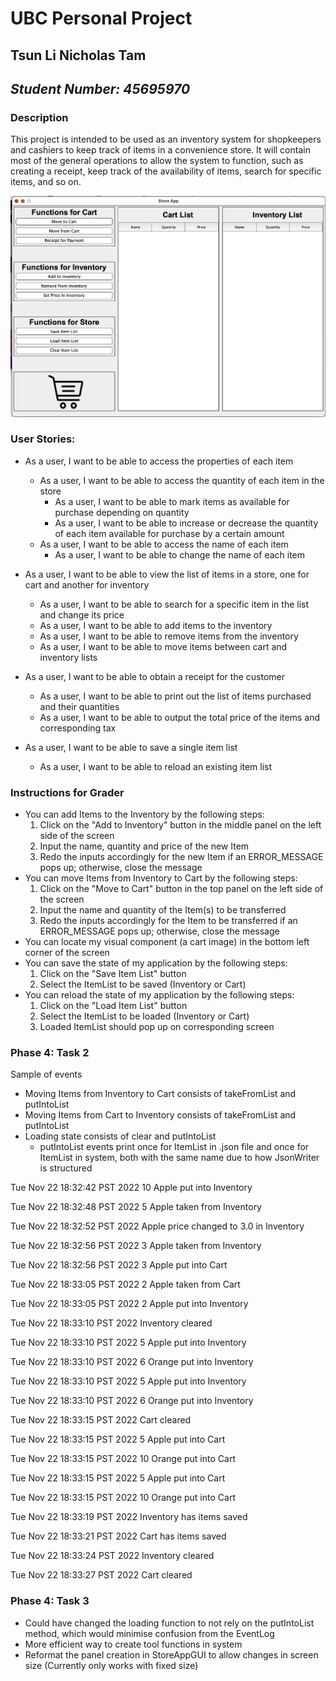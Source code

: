 # **UBC Personal Project**

## Tsun Li Nicholas Tam
## *Student Number: 45695970*

### Description
This project is intended to be used as an inventory system for shopkeepers and cashiers to keep track of items in a 
convenience store. It will contain most of the general operations to allow the system to function, such as creating a 
receipt, keep track of the availability of items, search for specific items, and so on.

![Interface](interface.png)

### User Stories:
- As a user, I want to be able to access the properties of each item
    - As a user, I want to be able to access the quantity of each item in the store
        - As a user, I want to be able to mark items as available for purchase depending on quantity
        - As a user, I want to be able to increase or decrease the quantity of each item available for purchase by a 
certain amount
    - As a user, I want to be able to access the name of each item
      - As a user, I want to be able to change the name of each item

- As a user, I want to be able to view the list of items in a store, one for cart and another for inventory
  - As a user, I want to be able to search for a specific item in the list and change its price
  - As a user, I want to be able to add items to the inventory
  - As a user, I want to be able to remove items from the inventory
  - As a user, I want to be able to move items between cart and inventory lists

- As a user, I want to be able to obtain a receipt for the customer
  - As a user, I want to be able to print out the list of items purchased and their quantities
  - As a user, I want to be able to output the total price of the items and corresponding tax

- As a user, I want to be able to save a single item list
  - As a user, I want to be able to reload an existing item list

[//]: # (- As a user, I want to be able to access multiple stores with their own item lists &#40;e.g. Store A and Store B are from)
[//]: # (    the same company and at different locations&#41;)

### Instructions for Grader
- You can add Items to the Inventory by the following steps:
  1. Click on the "Add to Inventory" button in the middle panel on the left side of the screen
  2. Input the name, quantity and price of the new Item
  3. Redo the inputs accordingly for the new Item if an ERROR_MESSAGE pops up; otherwise, close the message
- You can move Items from Inventory to Cart by the following steps:
  1. Click on the "Move to Cart" button in the top panel on the left side of the screen
  2. Input the name and quantity of the Item(s) to be transferred
  3. Redo the inputs accordingly for the Item to be transferred if an ERROR_MESSAGE pops up; otherwise, close the message
- You can locate my visual component (a cart image) in the bottom left corner of the screen
- You can save the state of my application by the following steps:
  1. Click on the "Save Item List" button
  2. Select the ItemList to be saved (Inventory or Cart)
- You can reload the state of my application by the following steps:
  1. Click on the "Load Item List" button
  2. Select the ItemList to be loaded (Inventory or Cart)
  3. Loaded ItemList should pop up on corresponding screen

### Phase 4: Task 2
Sample of events
- Moving Items from Inventory to Cart consists of takeFromList and putIntoList
- Moving Items from Cart to Inventory consists of takeFromList and putIntoList
- Loading state consists of clear and putIntoList
  - putIntoList events print once for ItemList in .json file and once for ItemList in system, both with the same name 
  due to how JsonWriter is structured

Tue Nov 22 18:32:42 PST 2022
10 Apple put into Inventory

Tue Nov 22 18:32:48 PST 2022
5 Apple taken from Inventory

Tue Nov 22 18:32:52 PST 2022
Apple price changed to 3.0 in Inventory

Tue Nov 22 18:32:56 PST 2022
3 Apple taken from Inventory

Tue Nov 22 18:32:56 PST 2022
3 Apple put into Cart

Tue Nov 22 18:33:05 PST 2022
2 Apple taken from Cart

Tue Nov 22 18:33:05 PST 2022
2 Apple put into Inventory

Tue Nov 22 18:33:10 PST 2022
Inventory cleared

Tue Nov 22 18:33:10 PST 2022
5 Apple put into Inventory

Tue Nov 22 18:33:10 PST 2022
6 Orange put into Inventory

Tue Nov 22 18:33:10 PST 2022
5 Apple put into Inventory

Tue Nov 22 18:33:10 PST 2022
6 Orange put into Inventory

Tue Nov 22 18:33:15 PST 2022
Cart cleared

Tue Nov 22 18:33:15 PST 2022
5 Apple put into Cart

Tue Nov 22 18:33:15 PST 2022
10 Orange put into Cart

Tue Nov 22 18:33:15 PST 2022
5 Apple put into Cart

Tue Nov 22 18:33:15 PST 2022
10 Orange put into Cart

Tue Nov 22 18:33:19 PST 2022
Inventory has items saved

Tue Nov 22 18:33:21 PST 2022
Cart has items saved

Tue Nov 22 18:33:24 PST 2022
Inventory cleared

Tue Nov 22 18:33:27 PST 2022
Cart cleared

### Phase 4: Task 3
- Could have changed the loading function to not rely on the putIntoList method, which would minimise confusion from 
the EventLog
- More efficient way to create tool functions in system
- Reformat the panel creation in StoreAppGUI to allow changes in screen size (Currently only works with fixed size) 

